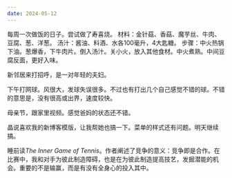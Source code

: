 ```yaml
---
date: 2024-05-12
---
```

每周一次做饭的日子。尝试做了寿喜烧。
材料：金针菇、香菇、魔芋丝、牛肉、豆腐、葱、洋葱。
汤汁：酱油、料酒、水各100毫升，4大匙糖。
步骤：中火热锅下油。葱爆香，下牛肉片。倒入汤汁。关小火，放入其他食材。中火煮熟。中间豆腐反面，更好入味。

新邻居来打招呼，是一对年轻的夫妇。

下午打网球。风很大，发球失误很多。不过也有打出几个自己感觉不错的球。不错的意思是，没有很高或出界，速度较快。

母亲节，跟家里视频。感觉爸妈的状态还不错。

晶说喜欢我的新博客模版，让我帮她也搞一下。菜单的样式还有问题。明天继续搞。

睡前读*The Inner Game of Tennis*。作者阐述了竞争的意义：竞争即是合作。在比赛中，我和对手为彼此制造障碍，也是在为彼此制造提高技艺，发掘潜能的机会。重要的不是输赢，而是有没有全身心的投入其中。